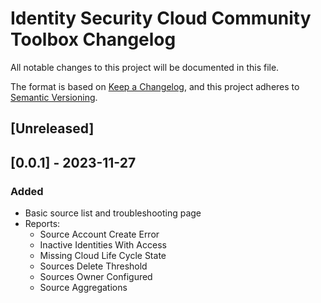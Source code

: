 # Identity Security Cloud Community Toolbox Changelog

All notable changes to this project will be documented in this file.

The format is based on [Keep a Changelog](https://keepachangelog.com/en/1.0.0/),
and this project adheres to [Semantic Versioning](https://semver.org/spec/v2.0.0.html).

## [Unreleased]

## [0.0.1] - 2023-11-27

### Added

- Basic source list and troubleshooting page
- Reports:
  - Source Account Create Error
  - Inactive Identities With Access
  - Missing Cloud Life Cycle State
  - Sources Delete Threshold
  - Sources Owner Configured
  - Source Aggregations
